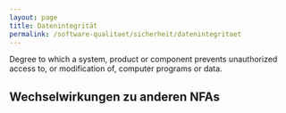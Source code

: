 ```yaml
---
layout: page
title: Datenintegrität
permalink: /software-qualitaet/sicherheit/datenintegritaet
---
```


Degree to which a system, product or component prevents unauthorized access to, or modification of, computer programs or data.


## Wechselwirkungen zu anderen NFAs